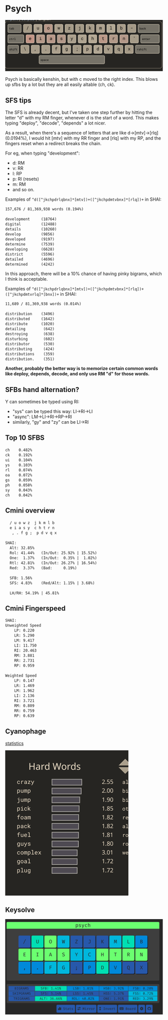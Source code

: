 # Psych

![](./assets/cya-psych.png)

Psych is basically kenshin, but with c moved to the right index. This blows up sfbs by a lot but they are all easily altable (ch, ck). 

## SFS tips
The SFS is already decent, but I've taken one step further by hitting the letter "d" with my RM finger, whenever d is the start of a word. This makes typing "deploy", "decode", "depends" a lot nicer.

As a result, when there's a sequence of letters that are like d->[mtv]->[rlq] (0.0194%), I would hit [mtv] with my RR finger and [rlq] with my RP, and the fingers reset when a redirect breaks the chain.

For eg, when typing "development":
- d: RM
- v: RR
- l: RP
- p: RI (resets)
- m: RM 
- and so on.

Examples of `^d([^jkchpdrlqbnx]*[mtv])+([^jkchpdmtvbnx]*[rlq])+` in SHAI:
```
157,676 / 81,369,938 words (0.194%)

development     (18764)
digital         (12488)
details         (10260)
develop         (9856)
developed       (9197)
determine       (7539)
developing      (6628)
district        (5596)
detailed        (4696)
determined      (4242)
```

In this approach, there will be a 10% chance of having pinky bigrams, which I think is acceptable.

Examples of `^d([^jkchpdrlqbnx]*[mtv])+([^jkchpdmtvbnx]*[rlq])+([^jkchpdmtvrlq]*[bnx])+` in SHAI:
```
11,689 / 81,369,938 words (0.014%)

distribution    (3496)
distributed     (1642)
distribute      (1020)
detailing        (642)
destroying       (638)
disturbing       (602)
distributor      (530)
distributing     (424)
distributions    (359)
distribution.    (351)
```


**Another, probably the better way is to memorize certain common words like deploy, depends, decode, and only use RM "d" for those words.**


## SFBs hand alternation?
Y can sometimes be typed using RI:
- "sys" can be typed this way: LI->RI->LI
- "async": LM->LI->RI->RP->RI
- similarly, "gy" and "zy" can be LI->RI
  
## Top 10 SFBS

```
ch    0.482%
ck    0.192%
ui    0.104%
ys    0.103%
rl    0.074%
oa    0.072%
gs    0.059%
ph    0.058%
sy    0.043%
ch    0.042%
```

## Cmini overview

```
  / u o w z  j k m l b
  e i a s y  c h t r n
   , . f g ;  p d v q x

SHAI:
  Alt: 32.85%
  Rol: 41.44%   (In/Out: 25.92% | 15.52%)
  One:  1.37%   (In/Out:  0.35% |  1.02%)
  Rtl: 42.81%   (In/Out: 26.27% | 16.54%)
  Red:  3.37%   (Bad:     0.19%)

  SFB: 1.56%
  SFS: 4.83%    (Red/Alt: 1.15% | 3.68%)

  LH/RH: 54.19% | 45.81%
```


## Cmini Fingerspeed

```
SHAI:
Unweighted Speed
    LP: 0.220
    LR: 5.290
    LM: 9.417
    LI: 11.750
    RI: 20.463
    RM: 3.881
    RR: 2.731
    RP: 0.959

Weighted Speed
    LP: 0.147
    LR: 1.469
    LM: 1.962
    LI: 2.136
    RI: 3.721
    RM: 0.809
    RR: 0.759
    RP: 0.639
```


## Cyanophage
[statistics](https://cyanophage.github.io/playground.html?lan=english&layout=%2Fuowzjkmlb-eiasychtrn%27%2C.fg%3Bpdvqx%5C%5E&mode=iso)

![](./assets/cyanophage-hard-words.png)

## Keysolve

![](./assets/keysolve-psych.png)
